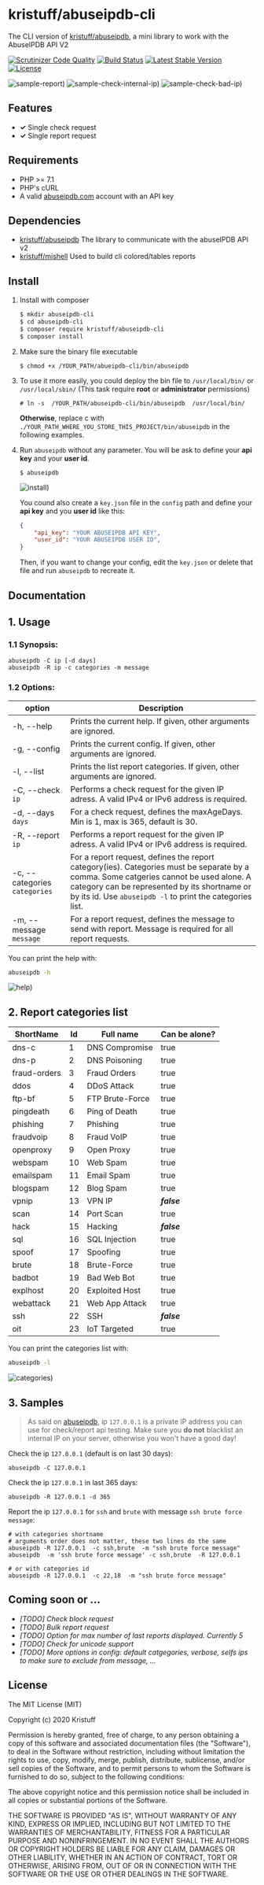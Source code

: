 # kristuff/abuseipdb-cli
The CLI version of [kristuff/abuseipdb](https://github.com/kristuff/abuseipdb), a mini library to work with the AbuseIPDB API V2

[![Scrutinizer Code Quality](https://scrutinizer-ci.com/g/kristuff/abuseipdb-cli/badges/quality-score.png?b=master)](https://scrutinizer-ci.com/g/kristuff/abuseipdb-cli/?branch=master)
[![Build Status](https://scrutinizer-ci.com/g/kristuff/abuseipdb-cli/badges/build.png?b=master)](https://scrutinizer-ci.com/g/kristuff/abuseipdb-cli/build-status/master)
[![Latest Stable Version](https://poser.pugx.org/kristuff/abuseipdb-cli/v/stable)](https://packagist.org/packages/kristuff/abuseipdb-cli)
[![License](https://poser.pugx.org/kristuff/abuseipdb-cli/license)](https://packagist.org/packages/kristuff/abuseipdb-cli)

![sample-report)](doc/sample-report.gif)
![sample-check-internal-ip)](doc/sample-check-internal-ip.png)
![sample-check-bad-ip)](doc/sample-check-bad-ip.png)

Features
--------
- **✓** Single check request
- **✓** Single report request

Requirements
------------
- PHP >= 7.1
- PHP's cURL  
- A valid [abuseipdb.com](https://abuseipdb.com) account with an API key

Dependencies
------------
- [kristuff/abuseipdb](https://github.com/kristuff/abuseipdb) The library to communicate with the abuseIPDB API v2
- [kristuff/mishell](https://github.com/kristuff/mishell) Used to build cli colored/tables reports

Install
-------

1.  Install with composer

    ```bash
    $ mkdir abuseipdb-cli
    $ cd abuseipdb-cli
    $ composer require kristuff/abuseipdb-cli
    $ composer install
    ```
2.  Make sure the binary file executable

    ```
    $ chmod +x /YOUR_PATH/abueipdb-cli/bin/abuseipdb
    ```

3.  To use it more easily, you could deploy the bin file to `/usr/local/bin/` or `/usr/local/sbin/` (This task require **root** or **administrator** permissions)

    ```
    # ln -s  /YOUR_PATH/abuseipdb-cli/bin/abuseipdb  /usr/local/bin/
    ```

    **Otherwise**, replace c with `./YOUR_PATH_WHERE_YOU_STORE_THIS_PROJECT/bin/abuseipdb` in the following examples.

4.  Run  `abuseipdb` without any parameter. You will be ask to define your **api key** and your **user id**. 

    ```
    $ abuseipdb
    ```
    ![install)](doc/sample-install.png)

    You cound also create a `key.json` file in the `config` path and define your **api key** and you **user id** like this:

    ```json
    {
        "api_key": "YOUR ABUSEIPDB API KEY",
        "user_id": "YOUR ABUSEIPDB USER ID",
    }
    ```
    Then, if you want to change your config, edit the `key.json` or delete that file and run `abuseipdb` to recreate it.
    
Documentation
-------------

## 1. Usage
### 1.1 Synopsis:
```
abuseipdb -C ip [-d days]
abuseipdb -R ip -c categories -m message
```
### 1.2 Options:
option                        |  Description
------------                  | --------  
-h, --help                    | Prints the current help. If given, other arguments are ignored.
-g, --config                  | Prints the current config. If given, other arguments are ignored.
-l, --list                    | Prints the list report categories. If given, other arguments are ignored.
-C, --check `ip`              | Performs a check request for the given IP adress. A valid IPv4 or IPv6 address is required.
-d, --days `days`             | For a check request, defines the maxAgeDays. Min is 1, max is 365, default is 30.
-R, --report `ip`             | Performs a report request for the given IP adress. A valid IPv4 or IPv6 address is required.
-c, --categories `categories` | For a report request, defines the report category(ies). Categories must be separate by a comma. Some catgeries cannot be used alone. A category can be represented by its shortname or by its id. Use `abuseipdb -l` to print the categories list.
-m, --message `message`       | For a report request, defines the message to send with report. Message is required for all report requests.

You can print the help with:
```bash
abuseipdb -h
```
![help)](doc/help.png)

## 2. Report categories list
 ShortName       | Id    | Full name          | Can be alone?  
-----------------|-------|--------------------|----------------
 dns-c           |   1   | DNS Compromise     |      true
 dns-p           |   2   | DNS Poisoning      |      true
 fraud-orders    |   3   | Fraud Orders       |      true
 ddos            |   4   | DDoS Attack        |      true
 ftp-bf          |   5   | FTP Brute-Force    |      true
 pingdeath       |   6   | Ping of Death      |      true
 phishing        |   7   | Phishing           |      true
 fraudvoip       |   8   | Fraud VoIP         |      true
 openproxy       |   9   | Open Proxy         |      true
 webspam         |   10  | Web Spam           |      true
 emailspam       |   11  | Email Spam         |      true
 blogspam        |   12  | Blog Spam          |      true
 vpnip           |   13  | VPN IP             |      ***false***     
 scan            |   14  | Port Scan          |      true
 hack            |   15  | Hacking            |      ***false***     
 sql             |   16  | SQL Injection      |      true
 spoof           |   17  | Spoofing           |      true
 brute           |   18  | Brute-Force        |      true
 badbot          |   19  | Bad Web Bot        |      true
 explhost        |   20  | Exploited Host     |      true
 webattack       |   21  | Web App Attack     |      true
 ssh             |   22  | SSH                |      ***false***     
 oit             |   23  | IoT Targeted       |      true

You can print the categories list with:
```bash
abuseipdb -l
```
![categories)](doc/categories.png)

## 3. Samples

>  As said on [abuseipdb](https://www.abuseipdb.com/check/127.0.0.1), ip `127.0.0.1` is a private IP address you can use for check/report api testing. Make sure you **do not** blacklist an internal IP on your server, otherwise you won't have a good day! 

Check the ip `127.0.0.1` (default is on last 30 days): 
```
abuseipdb -C 127.0.0.1 
```

Check the ip `127.0.0.1` in last 365 days: 
```
abuseipdb -R 127.0.0.1 -d 365
```

Report the ip `127.0.0.1` for `ssh` and `brute` with message `ssh brute force message`: 
```
# with categories shortname
# arguments order does not matter, these two lines do the same
abuseipdb -R 127.0.0.1  -c ssh,brute  -m "ssh brute force message"
abuseipdb  -m 'ssh brute force message' -c ssh,brute  -R 127.0.0.1

# or with categories id
abuseipdb -R 127.0.0.1  -c 22,18  -m "ssh brute force message"

```

Coming soon or ...
------------------
- *\[TODO\]* *Check block request*  
- *\[TODO\]* *Bulk report request*
- *\[TODO\]* *Option for max number of last reports displayed. Currently 5*
- *\[TODO\]* *Check for unicode support*
- *\[TODO\]* *More options in config: default catgegories, verbose, selfs ips to make sure to exclude from message, ...*


License
-------

The MIT License (MIT)

Copyright (c) 2020 Kristuff

Permission is hereby granted, free of charge, to any person obtaining a copy
of this software and associated documentation files (the "Software"), to deal
in the Software without restriction, including without limitation the rights
to use, copy, modify, merge, publish, distribute, sublicense, and/or sell
copies of the Software, and to permit persons to whom the Software is
furnished to do so, subject to the following conditions:

The above copyright notice and this permission notice shall be included in
all copies or substantial portions of the Software.

THE SOFTWARE IS PROVIDED "AS IS", WITHOUT WARRANTY OF ANY KIND, EXPRESS OR
IMPLIED, INCLUDING BUT NOT LIMITED TO THE WARRANTIES OF MERCHANTABILITY,
FITNESS FOR A PARTICULAR PURPOSE AND NONINFRINGEMENT. IN NO EVENT SHALL THE
AUTHORS OR COPYRIGHT HOLDERS BE LIABLE FOR ANY CLAIM, DAMAGES OR OTHER
LIABILITY, WHETHER IN AN ACTION OF CONTRACT, TORT OR OTHERWISE, ARISING FROM,
OUT OF OR IN CONNECTION WITH THE SOFTWARE OR THE USE OR OTHER DEALINGS IN
THE SOFTWARE.
